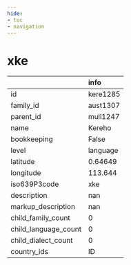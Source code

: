 ```yaml
---
hide:
- toc
- navigation
---
```

# xke
|                      | info     |
|:---------------------|:---------|
| id                   | kere1285 |
| family_id            | aust1307 |
| parent_id            | mull1247 |
| name                 | Kereho   |
| bookkeeping          | False    |
| level                | language |
| latitude             | 0.64649  |
| longitude            | 113.644  |
| iso639P3code         | xke      |
| description          | nan      |
| markup_description   | nan      |
| child_family_count   | 0        |
| child_language_count | 0        |
| child_dialect_count  | 0        |
| country_ids          | ID       |